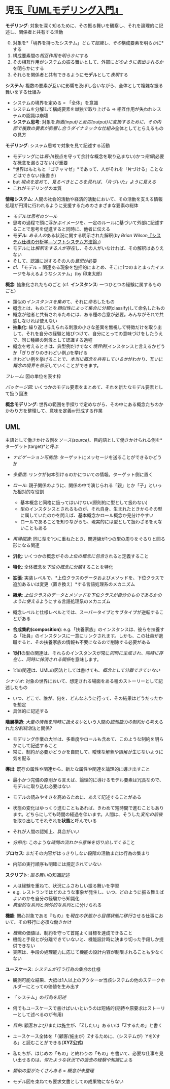 # 児玉[『UMLモデリング入門』](urn:isbn:4822283585)

**モデリング**: 対象を深く知るために、その振る舞いを観察し、それを論理的に記述し、関係者と共有する活動

0. 対象を*「境界を持ったシステム」*として認識し、その*構成要素を明らかに*する
0. 構成要素間の*相互作用を明らかに*する
0. その相互作用がシステムの振る舞いとして、外部に*どのように表出されるか*を明らかにする
0. それらを関係者と共有できるように**モデル**として*表現*する

**システム**: 複数の要素が互いに影響を及ぼし合いながら、全体として複雑な振る舞いをする仕組み

- システムの境界を定める = 「全体」を意識
- システムを分解して構成要素を単独で取り上げる ⇒ 相互作用が失われシステムの認識は崩壊
- **システム思考**: 対象を*刺激(input)*と*反応(output)*に変換するために、その*内部で複数の要素が影響し合うダイナミックな仕組み*全体としてとらえるものの見方

**モデリング**: システム思考で対象を見て記述する活動

- モデリングには*最小*(視点を守って余計な概念を取り込まない)かつ*完備*(必要な概念を漏らさない)が重要
- *世界はもともと「ゴチャマゼ」*であって、人がそれを「片づける」ことなどはできない(後書き)
- but *視点を定め*て、*見るべきところを見れば*、*「片づいた」ように見える*
- これがモデリングの本質

**情報システム**: 人間の社会的活動や経済的活動において、その活動を支える情報処理が円滑に行われるように支援するためのさまざまな要素の総体

- *モデルは思考のツール*
- 思考の過程で頭に浮かぶイメージを、一定のルールに基づいて外部に記述することで思考を促進すると同時に、他者に伝える
- **モデル**: *ある人の*ある状況に関する明示された解釈(by *Brian Wilson*[『システム仕様の分析学―ソフトシステム方法論』](urn:isbn:4320027523))
- モデルには*解釈をする人が存在*し、その人がいなければ、その解釈はありえない
- そして、認識に対するその人の*意思*が必要
- cf. 「モデル = 関連ある現象を包括的にまとめ、そこに1つのまとまったイメージを与えるようなシステム」(by 印東太郎)

**概念**: 抽象化されたものごと (cf. **インスタンス**: 一つひとつの経験に属するものごと)

- 類似の*インスタンスを集め*て、それに*命名*したもの
- 概念とは、ものごとを*類似性によって集合に分類*(classify)して命名したもの
- 概念が他者と共有されるためには、ある種の合意が必要。みんながそれで共感しなければ使えない
- **抽象化**: 繰り返し与えられる刺激の小さな差異を無視して特徴だけを取り出して、それを自分の経験と結びつけて、自分にとっての意味づけをしたうえで、同じ種類の刺激として認識する過程
- 概念を考えるときは、典型例だけでなく*境界例*(インスタンスと言えるかどうか「ぎりぎりのきわどい例」)を挙げる
- きわどい例を挙げることで、*本当に概念を共有しているか*がわかり、互いに*概念の境界を修正*していくことができます。

*フレーム*: 図の単位を表す枠

*パッケージ図*: いくつかのモデル要素をまとめて、それを新たなモデル要素として扱う図法

**概念モデリング**: 世界の範囲を手探りで定めながら、その中にある概念たちのかかわり方を整理して、意味を定義or形成する作業

## UML

主語として働きかける側を*ソース(source)*、目的語として働きかけられる側を*ターゲット(target)*と呼ぶ

- *ナビゲーション可能性*: ターゲットにメッセージを送ることができるかどうか
- *多重度*: リンクが何本引けるのかについての情報。ターゲット側に置く
- *ロール*: 親子関係のように、関係の中で演じられる「親」とか「子」といった相対的な役割
	- 基本概念と同格に扱ってはいけない(原則的に型として扱わない)
	- 型のインスタンスとされるものが、それ自身、生まれたときからその型に属していたのかを問えば、基本概念かロール概念か見分けやすい
	- ロールであることを知りながらも、現実的には型として扱わざるをえないこともある
- *再帰関連*: 同じ型を1つに重ねたとき、関連線が1つの型の周りをぐるりと回る形になる関連

- **汎化**: いくつかの概念がその*上位の概念に包含*されると定義すること
- **特化**: 全体概念を*下位の概念に分類*することを特化

- **拡張**: 実装レベルで、*上位クラスのデータおよびメソッドを、下位クラスで追加あるいは変更（置き換え）*する言語処理系のメカニズム
- **継承**: *上位クラスのデータとメソッドを下位クラスが自分のものであるかのように使える*ようにする言語処理系のメカニズム

- 概念レベルと仕様レベルとでは、スーパータイプとサブタイプが逆転することがある
- **合成集約(composition)**: e.g.「扶養家族」のインスタンスは、彼らを扶養する「社員」のインスタンスに一意にリンクされます。しかも、この社員が退職すると、その扶養家族の情報も不要になるので削除する必要がある
- **1対1**の型の関連は、それらのインスタンスが常に*同時に生成され、同時に存在し、同時に抹消される関係*を意味します。
- 1:1の関連は、UMLの図法としては書けても、*概念として分離できていない*

*シナリオ*: 対象の世界において、想定される場面をある種のストーリーとして記述したもの

- いつ、どこで、誰が、何を、どんなふうに行って、その結果はどうだったかを想定
- 具体的に記述する

**階層構造**: *大量の情報を同時に扱えない*という人間の*認知能力の制約*から考えられた*分割統治*法と関係?

- モデリング作業の大半は、多重度やロールも含めて、このような制約を明らかにして記述すること
- 常に、制約が必要かどうかを自問して、曖昧な解釈や誤解が生じないように気を配る

**導出**: 既存の属性や関連から、新たな属性や関連を論理的に導き出すこと

- 最小かつ完備の原則から言えば、論理的に導けるモデル要素は冗長なので、モデルに取り込む必要はない
- モデルの読みやすさを高めるために、あえて記述することがある

- 状態の変化はゆっくり進むこともあれば、きわめて短時間で進むこともあります。どちらにしても時間の経過を伴います。人間は、そうした*変化の前後*を取り出してそれぞれを**状態**と呼んでいる
- それが人間の認知上、具合がいい
- *分節化*: このような*時間の流れから意味を切り出してくる*こと

**プロセス**: まだその内容がはっきりしない段階の活動または行為の集まり

- 内部の実行順序も明確には規定されていない

**スクリプト**: *振る舞い*の知識記述

- 人は経験を重ねて、状況にふさわしい振る舞いを学習
- e.g. レストランではどのような事象が発生し、いつ、どのように振る舞えばよいのかを自分の経験から知識化
- *典型的な系列*と*例外的な系列*とに分けられる

**機能**: 関心対象である『もの』を*現在の状態から目標状態に移行*させる仕事において、その移行に必須な働きかけ

- *機能*の価値は、制約を守って首尾よく目標を達成できること
- 機能と手段とが分離できていないと、機能設計時に決まり切った手段しか提供できない
- 実際は、手段の処理能力に応じて機能の設計内容が制限されることも少なくない

**ユースケース**: *システムが行う行為の集合*の仕様

- 観測可能な結果、大抵は1人以上のアクターor当該システムの他のステークホルダーにとっての価値を生み出す
- 「システム」の*行為を記述*
- 何でもユースケースで書けばいいというのは短絡的(期待や原要求はストーリーとして述べるのが有用)
- *目的*: 顧客および/または施主が、「Zしたい」あるいは「Zするため」と書く
- ユースケース全体を「（顧客/施主が）Zするために、（システムが）YをXする」と読むことができる(**XYZ公式**)
- 私たちが、はじめの「もの」と終わりの「もの」を書いて、必要な仕事を見い出せるのは、*似たような状況での過去の経験や知識*による

- *類似の型がたくさんある* = *概念が未整理*

- モデル図を束ねても要求文書としての成果物にならない
